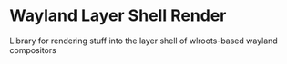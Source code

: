 # Wayland Layer Shell Render

Library for rendering stuff into the layer shell of wlroots-based wayland compositors
